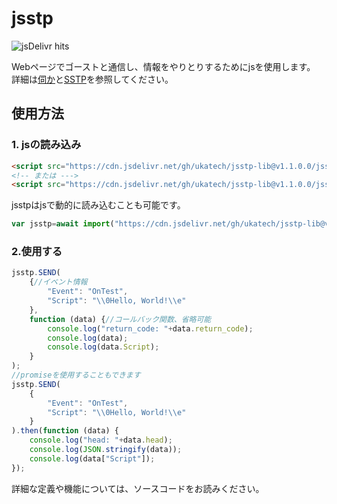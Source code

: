 # jsstp  

![jsDelivr hits](https://img.shields.io/jsdelivr/gh/hm/ukatech/jsstp-lib?color=green)  

Webページでゴーストと通信し、情報をやりとりするためにjsを使用します。
詳細は[伺か](https://ja.wikipedia.org/wiki/%E4%BC%BA%E3%81%8B)と[SSTP](http://ssp.shillest.net/ukadoc/manual/spec_sstp.html)を参照してください。

## 使用方法

### 1. jsの読み込み

```html
<script src="https://cdn.jsdelivr.net/gh/ukatech/jsstp-lib@v1.1.0.0/jsstp.min.js"></script>
<!-- または --->
<script src="https://cdn.jsdelivr.net/gh/ukatech/jsstp-lib@v1.1.0.0/jsstp.js"></script>
```

jsstpはjsで動的に読み込むことも可能です。

```javascript
var jsstp=await import("https://cdn.jsdelivr.net/gh/ukatech/jsstp-lib@v1.1.0.0/jsstp.mjs").then(m=>m.jsstp);
```

### 2.使用する

```javascript
jsstp.SEND(
	{//イベント情報
		"Event": "OnTest",
		"Script": "\\0Hello, World!\\e"
	},
	function (data) {//コールバック関数、省略可能
		console.log("return_code: "+data.return_code);
		console.log(data);
		console.log(data.Script);
	}
);
//promiseを使用することもできます
jsstp.SEND(
	{
		"Event": "OnTest",
		"Script": "\\0Hello, World!\\e"
	}
).then(function (data) {
	console.log("head: "+data.head);
	console.log(JSON.stringify(data));
	console.log(data["Script"]);
});
```
詳細な定義や機能については、ソースコードをお読みください。

